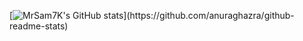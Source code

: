 [![MrSam7K's GitHub stats]([https://github-readme-stats.vercel.app/api?username=MrSam7K](https://github-readme-stats.vercel.app/api?username=MrSam7K&theme=transparent))](https://github.com/anuraghazra/github-readme-stats)
